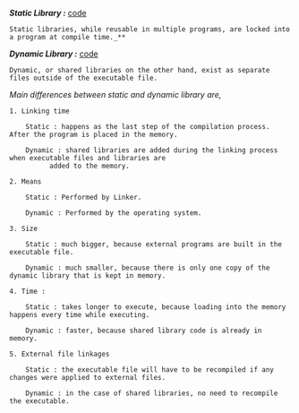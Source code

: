 **_Static Library :_** <a href = "https://github.com/abinashprabakar/Advanced-C/tree/main/static_dynamic/static_library ">code</a>

```
Static libraries, while reusable in multiple programs, are locked into a program at compile time._**
```

**_Dynamic Library :_** <a href = "https://github.com/abinashprabakar/Advanced-C/tree/main/static_dynamic/dynamic_library ">code</a>
```
Dynamic, or shared libraries on the other hand, exist as separate files outside of the executable file.
```

_Main differences between static and dynamic library are,_

```
1. Linking time

	Static : happens as the last step of the compilation process. After the program is placed in the memory.

	Dynamic : shared libraries are added during the linking process when executable files and libraries are 
		  added to the memory.

2. Means

	Static : Performed by Linker.

	Dynamic : Performed by the operating system.

3. Size

	Static : much bigger, because external programs are built in the executable file.

	Dynamic : much smaller, because there is only one copy of the dynamic library that is kept in memory.

4. Time :

	Static : takes longer to execute, because loading into the memory happens every time while executing.

	Dynamic : faster, because shared library code is already in memory.

5. External file linkages

	Static : the executable file will have to be recompiled if any changes were applied to external files.

	Dynamic : in the case of shared libraries, no need to recompile the executable.
